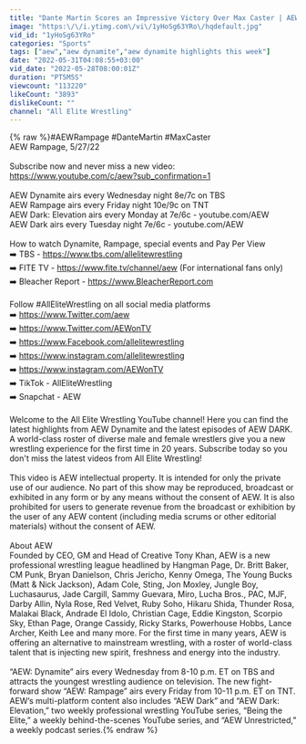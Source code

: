 ```yaml
---
title: "Dante Martin Scores an Impressive Victory Over Max Caster | AEW Rampage, 5\/27\/22"
image: "https:\/\/i.ytimg.com\/vi\/1yHoSg63YRo\/hqdefault.jpg"
vid_id: "1yHoSg63YRo"
categories: "Sports"
tags: ["aew","aew dynamite","aew dynamite highlights this week"]
date: "2022-05-31T04:08:55+03:00"
vid_date: "2022-05-28T08:00:01Z"
duration: "PT5M5S"
viewcount: "113220"
likeCount: "3893"
dislikeCount: ""
channel: "All Elite Wrestling"
---
```

{% raw %}#AEWRampage #DanteMartin #MaxCaster <br />AEW Rampage, 5/27/22<br /><br />Subscribe now and never miss a new video: <br /><a rel="nofollow" target="blank" href="https://www.youtube.com/c/aew?sub_confirmation=1">https://www.youtube.com/c/aew?sub_confirmation=1</a><br /><br />AEW Dynamite airs every Wednesday night 8e/7c on TBS<br />AEW Rampage airs every Friday night 10e/9c on TNT<br />AEW Dark: Elevation airs every Monday at 7e/6c - youtube.com/AEW<br />AEW Dark airs every Tuesday night 7e/6c - youtube.com/AEW<br /><br />How to watch Dynamite, Rampage, special events and Pay Per View <br />➡️  TBS - <a rel="nofollow" target="blank" href="https://www.tbs.com/allelitewrestling">https://www.tbs.com/allelitewrestling</a><br />➡️  FITE TV - <a rel="nofollow" target="blank" href="https://www.fite.tv/channel/aew">https://www.fite.tv/channel/aew</a> (For international fans only)<br />➡️  Bleacher Report - <a rel="nofollow" target="blank" href="https://www.BleacherReport.com">https://www.BleacherReport.com</a><br /><br />Follow #AllEliteWrestling on all social media platforms<br />➡️  <a rel="nofollow" target="blank" href="https://www.Twitter.com/aew">https://www.Twitter.com/aew</a><br />➡️  <a rel="nofollow" target="blank" href="https://www.Twitter.com/AEWonTV">https://www.Twitter.com/AEWonTV</a><br />➡️  <a rel="nofollow" target="blank" href="https://www.Facebook.com/allelitewrestling">https://www.Facebook.com/allelitewrestling</a><br />➡️  <a rel="nofollow" target="blank" href="https://www.instagram.com/allelitewrestling">https://www.instagram.com/allelitewrestling</a><br />➡️  <a rel="nofollow" target="blank" href="https://www.instagram.com/AEWonTV">https://www.instagram.com/AEWonTV</a><br />➡️  TikTok - AllEliteWrestling<br />➡️  Snapchat - AEW<br /><br />Welcome to the All Elite Wrestling YouTube channel! Here you can find the latest highlights from AEW Dynamite and the latest episodes of AEW DARK. A world-class roster of diverse male and female wrestlers give you a new wrestling experience for the first time in 20 years. Subscribe today so you don't miss the latest videos from All Elite Wrestling!<br /><br />This video is AEW intellectual property. It is intended for only the private use of our audience.  No part of this show may be reproduced, broadcast or exhibited in any form or by any means without the consent of AEW.  It is also prohibited for users to generate revenue from the broadcast or exhibition by the user of any AEW content (including media scrums or other editorial materials) without the consent of AEW.<br /><br />About AEW<br />Founded by CEO, GM and Head of Creative Tony Khan, AEW is a new professional wrestling league headlined by Hangman Page, Dr. Britt Baker, CM Punk, Bryan Danielson, Chris Jericho, Kenny Omega, The Young Bucks (Matt &amp; Nick Jackson), Adam Cole, Sting, Jon Moxley, Jungle Boy, Luchasaurus, Jade Cargill, Sammy Guevara, Miro, Lucha Bros., PAC, MJF, Darby Allin, Nyla Rose, Red Velvet, Ruby Soho, Hikaru Shida, Thunder Rosa, Malakai Black, Andrade El Idolo, Christian Cage, Eddie Kingston, Scorpio Sky, Ethan Page, Orange Cassidy, Ricky Starks, Powerhouse Hobbs, Lance Archer, Keith Lee and many more.  For the first time in many years, AEW is offering an alternative to mainstream wrestling, with a roster of world-class talent that is injecting new spirit, freshness and energy into the industry.<br /><br />“AEW: Dynamite” airs every Wednesday from 8-10 p.m. ET on TBS and attracts the youngest wrestling audience on television.  The new fight-forward show “AEW: Rampage” airs every Friday from 10-11 p.m. ET on TNT.  AEW’s multi-platform content also includes “AEW Dark” and “AEW Dark: Elevation,” two weekly professional wrestling YouTube series, “Being the Elite,” a weekly behind-the-scenes YouTube series, and “AEW Unrestricted,” a weekly podcast series.{% endraw %}
